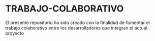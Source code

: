 # TRABAJO-COLABORATIVO
El presente repositorio ha sido creado con la finalidad de fomentar el trabajo colaborativo entre los desarrolladores que integran el actual proyecto
